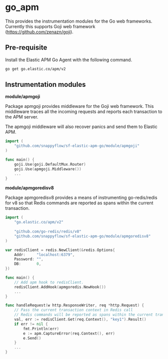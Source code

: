 # go_apm

This provides the instrumentation modules for the Go web frameworks.
Currently this supports Goji web framework (https://github.com/zenazn/goji).


## Pre-requisite

Install the Elastic APM Go Agent with the following command.
```bash
go get go.elastic.co/apm/v2
```

## Instrumentation modules

**module/apmgoji**

Package apmgoji provides middleware for the Goji web framework. This middleware traces all the incoming requests and reports each transaction to the APM server.

The apmgoji middleware will also recover panics and send them to Elastic APM.

```go
import (
	"github.com/snappyflow/sf-elastic-apm-go/module/apmgoji"
)

func main() {
	goji.Use(goji.DefaultMux.Router)
	goji.Use(apmgoji.Middleware())
	...
}
```


**module/apmgoredisv8**

Package apmgoredisv8 provides a means of instrumenting go-redis/redis for v8 so that Redis commands are reported as spans within the current transaction.

```go
import (
	"go.elastic.co/apm/v2"
	
	"github.com/go-redis/redis/v8"
	"github.com/snappyflow/sf-elastic-apm-go/module/apmgoredisv8"
)

var redisClient = redis.NewClient(&redis.Options{
	Addr:     "localhost:6379",
	Password: "",
	DB:       0,
})

func main() {
	// Add apm hook to redisClient.
	redisClient.AddHook(apmgoredis.NewHook())
	...
}

func handleRequest(w http.ResponseWriter, req *http.Request) {
	// Pass the current transaction context in Redis call
	// Redis commands will be reported as spans within the current transaction.
	val, err := redisClient.Get(req.Context(), "key1").Result()
	if err != nil {
		fmt.Println(err)
		e := apm.CaptureError(req.Context(), err)
		e.Send()
	}
	...
}
```